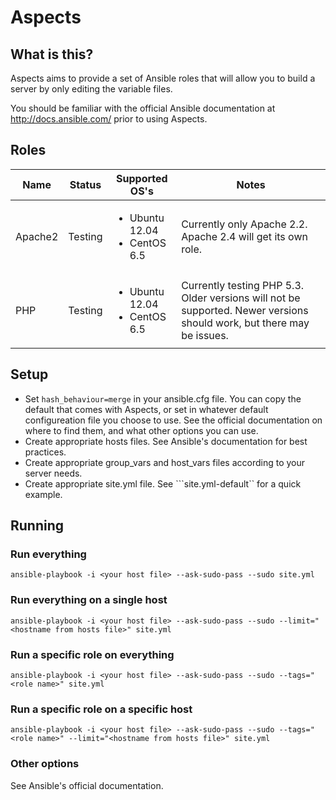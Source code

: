 # Aspects

## What is this?
Aspects aims to provide a set of Ansible roles that will allow you to build a server by only editing the variable files.

You should be familiar with the official Ansible documentation at http://docs.ansible.com/ prior to using Aspects.

## Roles
Name | Status | Supported OS's | Notes
-----|--------|----------------|------
Apache2 | Testing |<ul><li>Ubuntu 12.04</li><li>CentOS 6.5</li></ul>| Currently only Apache 2.2. Apache 2.4 will get its own role.
PHP | Testing |<ul><li>Ubuntu 12.04</li><li>CentOS 6.5</li></ul>| Currently testing PHP 5.3. Older versions will not be supported. Newer versions should work, but there may be issues.

## Setup
* Set ```hash_behaviour=merge``` in your ansible.cfg file. You can copy the default that comes with Aspects, or set in whatever default configureation file you choose to use. See the official documentation on where to find them, and what other options you can use.
* Create appropriate hosts files. See Ansible's documentation for best practices.
* Create appropriate group_vars and host_vars files according to your server needs.
* Create appropriate site.yml file. See ```site.yml-default`` for a quick example.

## Running
### Run everything
```ansible-playbook -i <your host file> --ask-sudo-pass --sudo site.yml```
### Run everything on a single host
```ansible-playbook -i <your host file> --ask-sudo-pass --sudo --limit="<hostname from hosts file>" site.yml```
### Run a specific role on everything
```ansible-playbook -i <your host file> --ask-sudo-pass --sudo --tags="<role name>" site.yml```
### Run a specific role on a specific host
```ansible-playbook -i <your host file> --ask-sudo-pass --sudo --tags="<role name>" --limit="<hostname from hosts file>" site.yml```
### Other options
See Ansible's official documentation.
  


